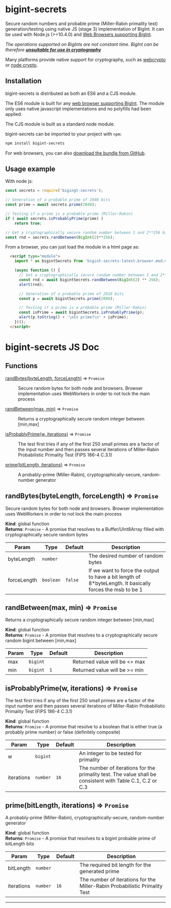 # bigint-secrets 

Secure random numbers and probable prime (Miller-Rabin primality test) generation/testing using native JS (stage 3) implementation of BigInt. It can be used with Node.js (>=10.4.0) and [Web Browsers supporting BigInt](https://developer.mozilla.org/en-US/docs/Web/JavaScript/Reference/Global_Objects/BigInt#Browser_compatibility).

_The operations supported on BigInts are not constant time. BigInt can be therefore **[unsuitable for use in cryptography](https://www.chosenplaintext.ca/articles/beginners-guide-constant-time-cryptography.html)**_

Many platforms provide native support for cryptography, such as [webcrypto](https://w3c.github.io/webcrypto/Overview.html) or [node crypto](https://nodejs.org/dist/latest/docs/api/crypto.html).

## Installation
bigint-secrets is distributed as both an ES6 and a CJS module.

The ES6 module is built for any [web browser supporting BigInt](https://developer.mozilla.org/en-US/docs/Web/JavaScript/Reference/Global_Objects/BigInt#Browser_compatibility). The module only uses native javascript implementations and no polyfills had been applied.

The CJS module is built as a standard node module.

bigint-secrets can be imported to your project with `npm`:
```bash
npm install bigint-secrets
```

For web browsers, you can also [download the bundle from GitHub](https://raw.githubusercontent.com/juanelas/bigint-secrets/master/dist/bigint-secrets-latest.browser.mod.min.js).

## Usage example

With node js:
```javascript
const secrets = require('bigingt-secrets');

// Generation of a probable prime of 2048 bits
const prime = await secrets.prime(2048);

// Testing if a prime is a probable prime (Miller-Rabin)
if ( await secrets.isProbablyPrime(prime) )
    return true;

// Get a cryptographically secure random number between 1 and 2**256 bits.
const rnd = secrets.randBetween(BigInt(2)**256);
```

From a browser, you can just load the module in a html page as:
```html
  <script type="module">
    import * as bigintSecrets from 'bigint-secrets-latest.browser.mod.min.js';

    (async function () {
      // Get a cryptographically secure random number between 1 and 2**256 bits.
      const rnd = await bigintSecrets.randBetween(BigInt(2) ** 256);
      alert(rnd);

      // Generation of a probable prime of 2018 bits
      const p = await bigintSecrets.prime(2048);

      // Testing if a prime is a probable prime (Miller-Rabin)
      const isPrime = await bigintSecrets.isProbablyPrime(p);
      alert(p.toString() + '\nIs prime?\n' + isPrime);
    })();
  </script>
```

# bigint-secrets JS Doc

## Functions

<dl>
<dt><a href="#randBytes">randBytes(byteLength, forceLength)</a> ⇒ <code>Promise</code></dt>
<dd><p>Secure random bytes for both node and browsers. Browser implementation uses WebWorkers in order to not lock the main process</p>
</dd>
<dt><a href="#randBetween">randBetween(max, min)</a> ⇒ <code>Promise</code></dt>
<dd><p>Returns a cryptographically secure random integer between [min,max]</p>
</dd>
<dt><a href="#isProbablyPrime">isProbablyPrime(w, iterations)</a> ⇒ <code>Promise</code></dt>
<dd><p>The test first tries if any of the first 250 small primes are a factor of the input number and then passes several iterations of Miller-Rabin Probabilistic Primality Test (FIPS 186-4 C.3.1)</p>
</dd>
<dt><a href="#prime">prime(bitLength, iterations)</a> ⇒ <code>Promise</code></dt>
<dd><p>A probably-prime (Miller-Rabin), cryptographically-secure, random-number generator</p>
</dd>
</dl>

<a name="randBytes"></a>

## randBytes(byteLength, forceLength) ⇒ <code>Promise</code>
Secure random bytes for both node and browsers. Browser implementation uses WebWorkers in order to not lock the main process

**Kind**: global function  
**Returns**: <code>Promise</code> - A promise that resolves to a Buffer/UInt8Array filled with cryptographically secure random bytes  

| Param | Type | Default | Description |
| --- | --- | --- | --- |
| byteLength | <code>number</code> |  | The desired number of random bytes |
| forceLength | <code>boolean</code> | <code>false</code> | If we want to force the output to have a bit length of 8*byteLength. It basically forces the msb to be 1 |

<a name="randBetween"></a>

## randBetween(max, min) ⇒ <code>Promise</code>
Returns a cryptographically secure random integer between [min,max]

**Kind**: global function  
**Returns**: <code>Promise</code> - A promise that resolves to a cryptographically secure random bigint between [min,max]  

| Param | Type | Default | Description |
| --- | --- | --- | --- |
| max | <code>bigint</code> |  | Returned value will be <= max |
| min | <code>bigint</code> | <code>1</code> | Returned value will be >= min |

<a name="isProbablyPrime"></a>

## isProbablyPrime(w, iterations) ⇒ <code>Promise</code>
The test first tries if any of the first 250 small primes are a factor of the input number and then passes several iterations of Miller-Rabin Probabilistic Primality Test (FIPS 186-4 C.3.1)

**Kind**: global function  
**Returns**: <code>Promise</code> - A promise that resolve to a boolean that is either true (a probably prime number) or false (definitely composite)  

| Param | Type | Default | Description |
| --- | --- | --- | --- |
| w | <code>bigint</code> |  | An integer to be tested for primality |
| iterations | <code>number</code> | <code>16</code> | The number of iterations for the primality test. The value shall be consistent with Table C.1, C.2 or C.3 |

<a name="prime"></a>

## prime(bitLength, iterations) ⇒ <code>Promise</code>
A probably-prime (Miller-Rabin), cryptographically-secure, random-number generator

**Kind**: global function  
**Returns**: <code>Promise</code> - A promise that resolves to a bigint probable prime of bitLength bits  

| Param | Type | Default | Description |
| --- | --- | --- | --- |
| bitLength | <code>number</code> |  | The required bit length for the generated prime |
| iterations | <code>number</code> | <code>16</code> | The number of iterations for the Miller-Rabin Probabilistic Primality Test |


* * *
